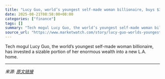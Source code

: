 ```yaml
---
title: "Lucy Guo, world’s youngest self-made woman billionaire, buys $30 million L.A. mansion"
date: 2025-08-21T08:58:00+08:00
categories: ["finance"]
tags: []
summary: "Tech mogul Lucy Guo, the world’s youngest self-made woman billionaire, has invested a sizable portion of her enormous wealth into a new L.A. home."
source_url: "https://www.marketwatch.com/story/lucy-guo-worlds-youngest-self-made-woman-billionaire-buys-30-million-l-a-mansion-1d69be48?mod=mw_rss_topstories"
---
```


Tech mogul Lucy Guo, the world’s youngest self-made woman billionaire, has invested a sizable portion of her enormous wealth into a new L.A. home.

---

*来源: [原文链接](https://www.marketwatch.com/story/lucy-guo-worlds-youngest-self-made-woman-billionaire-buys-30-million-l-a-mansion-1d69be48?mod=mw_rss_topstories)*
